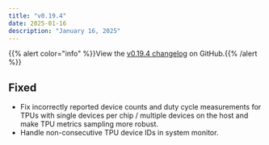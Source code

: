 ```yaml
---
title: "v0.19.4"
date: 2025-01-16
description: "January 16, 2025"
---
```


{{% alert color="info" %}}View the [v0.19.4 changelog](https://github.com/wandb/wandb/releases/tag/v0.19.4) on GitHub.{{% /alert %}}

## Fixed

- Fix incorrectly reported device counts and duty cycle measurements for TPUs with single devices per chip / multiple devices on the host and make TPU metrics sampling more robust. <!-- (@dmitryduev in https://github.com/wandb/wandb/pull/9266) -->
- Handle non-consecutive TPU device IDs in system monitor. <!-- (@dmitryduev in https://github.com/wandb/wandb/pull/9276) -->